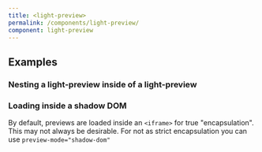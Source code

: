```yaml
---
title: <light-preview>
permalink: /components/light-preview/
component: light-preview
---
```


## Examples

<light-preview>
  <script type="text/plain" slot="preview-html">
    <button>Displaying a super cool button</button>
  </script>
  <script type="text/plain" slot="code">
    <light-preview>
      <template slot="code">
        <button>Displaying a super cool button</button>
      </template>
    </light-preview>

    <script type="module">
      import LightPreview from "./exports/components/light-preview/light-preview.js";
      LightPreview.define()
    &lt;/script>

  </script>
</light-preview>

### Nesting a light-preview inside of a light-preview

<light-preview>
  <template slot="code">
    <light-preview>
      <template slot="code">
        <button>Displaying a super cool button</button>
      </template>
    </light-preview>

    <script type="module">
      import LightPreview from "light-pen/exports/components/light-preview/light-preview.js"
      LightPreview.define()
    </script>

  </template>

  <template slot="preview-html">
    <light-preview>
      <template slot="code">
        <button>Displaying a super cool button</button>
      </template>
    </light-preview>
    <script type="module">
      import LightPreview from "<%= find_asset "../exports/components/light-preview/light-preview.js" %>"
      LightPreview.define()
    </script>
  </template>
</light-preview>

### Loading inside a shadow DOM

By default, previews are loaded inside an `<iframe>` for true "encapsulation". This may not always be desirable.
For not as strict encapsulation you can use `preview-mode="shadow-dom"`

<light-preview preview-mode="shadow-dom">
  <template slot="code">
    <light-preview preview-mode="shadow-dom">
      <template slot="code">
        <style>
          button.button {
            border-color: gray;
          }
        </style>

        <button class="light-button">Displaying a super cool button not inside an iframe</button>

        <br>
        <p>
          This button lives in a "Shadow DOM" and not inside an iframe!!
        </p>
      </template>
    </light-preview>

    <script type="module">
      import LightPreview from "<%= find_asset "../exports/components/light-preview/light-preview.js" %>"
      LightPreview.define()
    </script>

  </template>
</light-preview>

### Adding Additional buttons

<style>
  #additional-buttons button {
    appearance: none;
    -webkit-appearance: none;
    background-color: inherit;
    padding: 0.4em 0.6em;
    color: inherit;
    border: 1px solid lightgray;
    border-bottom-color: transparent;
    border-right-color: transparent;
    height: 100%;
    border-radius: 0;
  }


  #additional-buttons button:focus-visible {
    outline: 2px solid hsl(203, 77%, 43%);
  }

  @supports not selector(:focus-visible) {
    #additional-buttons button:focus-within {
      outline: 2px solid hsl(203, 77%, 43%);
    }
  }

  #additional-buttons button:hover {
    cursor: pointer;
    color: hsla(203, 77%, 43%);
    background-color: hsla(203, 77%, 43%, 0.1);
  }
</style>

<light-preview id="additional-buttons">
  <template slot="preview-html">
    <style>
      #additional-buttons button {
        appearance: none;
        -webkit-appearance: none;
        background-color: inherit;
        padding: 0.4em 0.6em;
        color: inherit;
        border: 1px solid lightgray;
        border-bottom-color: transparent;
        border-right-color: transparent;
        height: 100%;
        border-radius: 0;
      }

      #additional-buttons button:focus-visible {
        outline: 2px solid hsl(203, 77%, 43%);
      }

      @supports not selector(:focus-visible) {
        #additional-buttons button:focus-within {
          outline: 2px solid hsl(203, 77%, 43%);
        }
      }

      #additional-buttons button:hover {
        cursor: pointer;
        color: hsla(203, 77%, 43%);
        background-color: hsla(203, 77%, 43%, 0.1);
      }

      light-preview::part(iframe) { height: 80px; }
    </style>

    <light-preview id="additional-buttons">
      <template slot="code">
        <div>Look at additional buttons in bottom right</div>
      </template>

      <button class="light-button" slot="actions">HTML</button>
      <button class="light-button" slot="actions">Codepen</button>
    </light-preview>

    <script type="module">
      import LightPreview from "<%= find_asset "../exports/components/light-preview/light-preview.js" %>"
      LightPreview.define()
    </script>
  </template>
  <template slot="code">
    <style>
      #additional-buttons button {
        appearance: none;
        -webkit-appearance: none;
        background-color: inherit;
        padding: 0.4em 0.6em;
        color: inherit;
        border: 1px solid lightgray;
        border-bottom-color: transparent;
        border-right-color: transparent;
        height: 100%;
        border-radius: 0;
      }

      #additional-buttons button:focus-visible {
        outline: 2px solid hsl(203, 77%, 43%);
      }

      @supports not selector(:focus-visible) {
        #additional-buttons button:focus-within {
          outline: 2px solid hsl(203, 77%, 43%);
        }
      }

      #additional-buttons button:hover {
        cursor: pointer;
        color: hsla(203, 77%, 43%);
        background-color: hsla(203, 77%, 43%, 0.1);
      }

      light-preview::part(iframe) { height: 80px; }
    </style>

    <light-preview id="additional-buttons">
      <template slot="code">
        <div>Look at additional buttons in bottom right</div>
      </template>

      <button class="light-button" slot="actions">HTML</button>
      <button class="light-button" slot="actions">Codepen</button>
    </light-preview>

    <script type="module">
      import LightPreview from "light-pen/exports/components/light-preview/light-preview.js"
      LightPreview.define()
    </script>
  </template>
</light-preview>

### Escaping nested script tags

<light-preview preview-mode="shadow-dom">
  <script type="text/plain" slot="code">
    <light-code>
      <script type="text/plain" slot="code">
        <html>
          <head></head>
          <body>
            Hello World
            <script>
              console.log("Hello World")
            &lt;/script>
          </body>
        </html>
      &lt;/script>
    </light-code>
  </script>
</light-preview>

### Highlight Lines

<light-preview preview-mode="shadow-dom" highlight-lines="{2}">
  <script type="text/plain" slot="preview-html">
    View Source code for more.
  </script>
  <script type="text/plain" slot="code">
    <light-preview preview-mode="shadow-dom" highlight-lines="{2}">
      <script type="text/plain" slot="preview-html">
        View Source code for more.
      &lt;/script>
    </light-preview>
  </script>
</light-preview>

If you check the source code in the above example, you'll notice a `&lt;/script>`.

## Rendering with the preview already open

Add the `open` boolean attribute to render the preview already open.

<light-preview open>
  <script type="text/plain" slot="preview-html">
    <button>Displaying a super cool button</button>
  </script>
  <script type="text/plain" slot="code">
    <light-preview open>
      <template slot="code">
        <button>Displaying a super cool button</button>
      </template>
    </light-preview>

    <script type="module">
      import LightPreview from "./exports/components/light-preview/light-preview.js";
      LightPreview.define()
    &lt;/script>

  </script>
</light-preview>


## Additional Notes

For more on why script tags are used, check out [Why script tags](/references/why-script-tags/)
for further reading.
